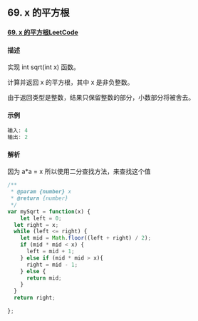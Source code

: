 ## 69. x 的平方根



#### [69. x 的平方根LeetCode](https://leetcode-cn.com/problems/sqrtx/)



#### 描述

实现 int sqrt(int x) 函数。

计算并返回 x 的平方根，其中 x 是非负整数。

由于返回类型是整数，结果只保留整数的部分，小数部分将被舍去。



#### 示例

```js
输入: 4
输出: 2
```



#### 解析



因为 a*a = x 所以使用二分查找方法，来查找这个值

```js
/**
 * @param {number} x
 * @return {number}
 */
var mySqrt = function(x) {
	let left = 0;
  let right = x;
  while (left <= right) {
    let mid = Math.floor((left + right) / 2);
    if (mid * mid < x) {
      left = mid + 1;
    } else if (mid * mid > x){
      right = mid - 1;
    } else {
      return mid;
    }
  }
  return right;
  
};
```

